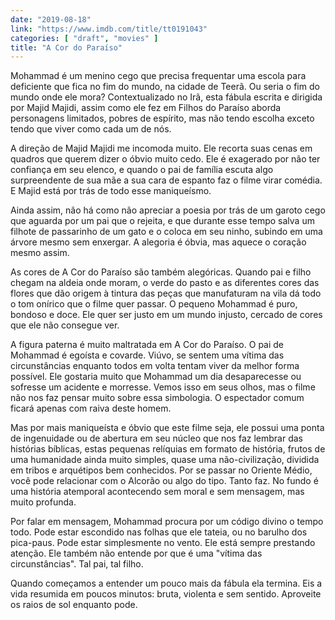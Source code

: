 ```yaml
---
date: "2019-08-18"
link: "https://www.imdb.com/title/tt0191043"
categories: [ "draft", "movies" ]
title: "A Cor do Paraíso"
---
```

Mohammad é um menino cego que precisa frequentar uma escola para deficiente que fica no fim do mundo, na cidade de Teerã. Ou seria o fim do mundo onde ele mora? Contextualizado no Irã, esta fábula escrita e dirigida por Majid Majidi, assim como ele fez em Filhos do Paraíso aborda personagens limitados, pobres de espírito, mas não tendo escolha exceto tendo que viver como cada um de nós.

A direção de Majid Majidi me incomoda muito. Ele recorta suas cenas em quadros que querem dizer o óbvio muito cedo. Ele é exagerado por não ter confiança em seu elenco, e quando o pai de família escuta algo surpreendente de sua mãe a sua cara de espanto faz o filme virar comédia. E Majid está por trás de todo esse maniqueísmo.

Ainda assim, não há como não apreciar a poesia por trás de um garoto cego que aguarda por um pai que o rejeita, e que durante esse tempo salva um filhote de passarinho de um gato e o coloca em seu ninho, subindo em uma árvore mesmo sem enxergar. A alegoria é óbvia, mas aquece o coração mesmo assim.

As cores de A Cor do Paraíso são também alegóricas. Quando pai e filho chegam na aldeia onde moram, o verde do pasto e as diferentes cores das flores que dão origem à tintura das peças que manufaturam na vila dá todo o tom onírico que o filme quer passar. O pequeno Mohammad é puro, bondoso e doce. Ele quer ser justo em um mundo injusto, cercado de cores que ele não consegue ver.

A figura paterna é muito maltratada em A Cor do Paraíso. O pai de Mohammad é egoísta e covarde. Viúvo, se sentem uma vítima das circunstâncias enquanto todos em volta tentam viver da melhor forma possível. Ele gostaria muito que Mohammad um dia desaparecesse ou sofresse um acidente e morresse. Vemos isso em seus olhos, mas o filme não nos faz pensar muito sobre essa simbologia. O espectador comum ficará apenas com raiva deste homem.

Mas por mais maniqueísta e óbvio que este filme seja, ele possui uma ponta de ingenuidade ou de abertura em seu núcleo que nos faz lembrar das histórias bíblicas, estas pequenas relíquias em formato de história, frutos de uma humanidade ainda muito simples, quase uma não-civilização, dividida em tribos e arquétipos bem conhecidos. Por se passar no Oriente Médio, você pode relacionar com o Alcorão ou algo do tipo. Tanto faz. No fundo é uma história atemporal acontecendo sem moral e sem mensagem, mas muito profunda.

Por falar em mensagem, Mohammad procura por um código divino o tempo todo. Pode estar escondido nas folhas que ele tateia, ou no barulho dos pica-paus. Pode estar simplesmente no vento. Ele está sempre prestando atenção. Ele também não entende por que é uma "vítima das circunstâncias". Tal pai, tal filho.

Quando começamos a entender um pouco mais da fábula ela termina. Eis a vida resumida em poucos minutos: bruta, violenta e sem sentido. Aproveite os raios de sol enquanto pode.
